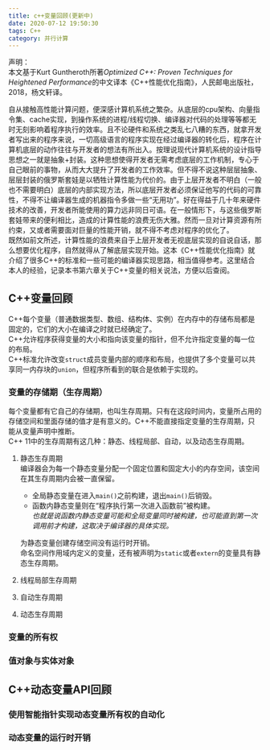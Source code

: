 ```yaml
---
title: c++变量回顾(更新中)
date: 2020-07-12 19:50:30
tags: C++
category: 并行计算
---
```

声明：  
本文基于Kurt Guntheroth所著*Optimized C++: Proven Techniques for Heightened Performance*的中文译本《C++性能优化指南》，人民邮电出版社，2018，杨文轩译。  

自从接触高性能计算问题，便深感计算机系统之繁杂。从底层的cpu架构、向量指令集、cache实现，到操作系统的进程/线程切换、编译器对代码的处理等等都无时无刻影响着程序执行的效率。且不论硬件和系统之类乱七八糟的东西，就拿开发者写出来的程序来说，一切高级语言的程序实现在经过编译器的转化后，程序在计算机底层的动作往往与开发者的想法有所出入。按理说现代计算机系统的设计指导思想之一就是抽象+封装。这种思想使得开发者无需考虑底层的工作机制，专心于自己眼前的事物，从而大大提升了开发者的工作效率。但不得不说这种层层抽象、层层封装的俄罗斯套娃是以牺牲计算性能为代价的。由于上层开发者不明白（一般也不需要明白）底层的内部实现方法，所以底层开发者必须保证他写的代码的可靠性，不得不让编译器生成的机器指令多做一些“无用功”。好在得益于几十年来硬件技术的改善，开发者所能使用的算力远非同日可语。在一般情形下，与这些俄罗斯套娃带来的便利相比，造成的计算性能的浪费无伤大雅。然而一旦对计算资源有所约束，又或者需要面对巨量的性能开销，就不得不考虑对程序的优化了。  
既然如前文所述，计算性能的浪费来自于上层开发者无视底层实现的自说自话，那么想要优化程序，自然就得从了解底层实现开始。这本《C++性能优化指南》就介绍了很多C++的标准和一些可能的编译器实现思路，相当值得参考。这里结合本人的经验，记录本书第六章关于C++变量的相关说法，方便以后查阅。  

## C++变量回顾  
C++每个变量（普通数据类型、数组、结构体、实例）在内存中的存储布局都是固定的，它们的大小在编译之时就已经确定了。  
C++允许程序获得变量的大小和指向该变量的指针，但不允许指定变量的每一位的布局。  
C++标准允许改变`struct`成员变量内部的顺序和布局，也提供了多个变量可以共享同一内存块的`union`，但程序所看到的联合是依赖于实现的。  

### 变量的存储期（生存周期）  
每个变量都有它自己的存储期，也叫生存周期。只有在这段时间内，变量所占用的存储空间和里面存储的值才是有意义的。C++不能直接指定变量的生存周期，只能从变量声明中推断。  
C++ 11中的生存周期有这几种：静态、线程局部、自动，以及动态生存周期。  
1. 静态生存周期  
    编译器会为每一个静态变量分配一个固定位置和固定大小的内存空间，该空间在其生存周期内会被一直保留。  

    * 全局静态变量在进入`main()`之前构建，退出`main()`后销毁。  
    * 函数内静态变量则在“程序执行第一次进入函数前”被构建。  
    *也就是说函数内静态变量可能和全局变量同时被构建，也可能直到第一次调用前才构建，这取决于编译器的具体实现。*  

    为静态变量创建存储空间没有运行时开销。  
    命名空间作用域内定义的变量，还有被声明为`static`或者`extern`的变量具有静态生存周期。


2. 线程局部生存周期  

3. 自动生存周期  

4. 动态生存周期  

### 变量的所有权  

### 值对象与实体对象  

## C++动态变量API回顾  

### 使用智能指针实现动态变量所有权的自动化  

### 动态变量的运行时开销  
